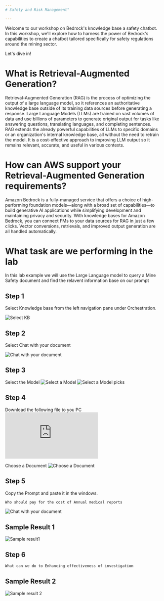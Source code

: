 ```yaml
---
# Safety and Risk Management"

---
```



Welcome to our workshop on Bedrock's knowledge base a safety chatbot. In this workshop, we'll explore how to harness the power of Bedrock's capabilities to create a chatbot tailored specifically for safety regulations around the mining sector.

Let's dive in!

# What is Retrieval-Augmented Generation?
Retrieval-Augmented Generation (RAG) is the process of optimizing the output of a large language model, so it references an authoritative knowledge base outside of its training data sources before generating a response. Large Language Models (LLMs) are trained on vast volumes of data and use billions of parameters to generate original output for tasks like answering questions, translating languages, and completing sentences. RAG extends the already powerful capabilities of LLMs to specific domains or an organization's internal knowledge base, all without the need to retrain the model. It is a cost-effective approach to improving LLM output so it remains relevant, accurate, and useful in various contexts.

# How can AWS support your Retrieval-Augmented Generation requirements?
Amazon Bedrock is a fully-managed service that offers a choice of high-performing foundation models—along with a broad set of capabilities—to build generative AI applications while simplifying development and maintaining privacy and security. With knowledge bases for Amazon Bedrock, you can connect FMs to your data sources for RAG in just a few clicks. Vector conversions, retrievals, and improved output generation are all handled automatically.

# What task are we performing in the lab
In this lab example we will use the Large Language model to query a Mine Safety document and find the relavent information base on our prompt

##  Step 1

Select Knowledge base from the left navigation pane under Orchestration.

![Select KB](https://github.com/kaveerh/bedrock-mining-demo/blob/main/static/safety/select-kb.png )


## Step 2

Select Chat with your document

![Chat with your document](https://github.com/kaveerh/bedrock-mining-demo/blob/main/static/safety/Bedrock-kbselect.png )

## Step 3
Select the Model 
![Select a Model ](https://github.com/kaveerh/bedrock-mining-demo/blob/main/static/safety/kb-modelselect)
![Select a Model picks ](https://github.com/kaveerh/bedrock-mining-demo/blob/main/static/safety/kb-modelpick.png)

## Step  4 
Download the following file to you PC
![Sample Mine SafetyDocument](https://github.com/kaveerh/bedrock-mining-demo/blob/main/static/MineHealthandSafetyAct29-small.pdf "Sample Mine SafetyDocument")

Choose a Document 
![Choose a Document](https://github.com/kaveerh/bedrock-mining-demo/blob/main/static/safety/Kb-fileselect.png )


## Step 5

Copy the Prompt and paste it in the windows.

```bash
Who should pay for the cost of Annual medical reports
```

![Chat with your document](https://github.com/kaveerh/bedrock-mining-demo/blob/main/static/safety/kb-prompt.png )

## Sample Result 1 

![Sample result1](https://github.com/kaveerh/bedrock-mining-demo/blob/main/static/safety/result1.png )


## Step 6



```bash
What can we do to Enhancing effectiveness of investigation
```
## Sample Result 2

![Sample result 2](https://github.com/kaveerh/bedrock-mining-demo/blob/main/static/safety/result2.png )









